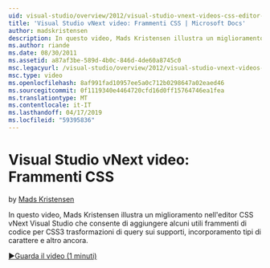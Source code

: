 ```yaml
---
uid: visual-studio/overview/2012/visual-studio-vnext-videos-css-editor-snippets
title: 'Visual Studio vNext video: Frammenti CSS | Microsoft Docs'
author: madskristensen
description: In questo video, Mads Kristensen illustra un miglioramento nell'editor CSS vNext Visual Studio che consente di aggiungere alcuni utili frammenti di codice per le trasformazioni di CSS3, domande e supporti...
ms.author: riande
ms.date: 08/30/2011
ms.assetid: a87af3be-589d-4b0c-846d-4de60a8745c0
msc.legacyurl: /visual-studio/overview/2012/visual-studio-vnext-videos-css-editor-snippets
msc.type: video
ms.openlocfilehash: 8af991fad10957ee5a0c712b0298647a02eaed46
ms.sourcegitcommit: 0f1119340e4464720cfd16d0ff15764746ea1fea
ms.translationtype: MT
ms.contentlocale: it-IT
ms.lasthandoff: 04/17/2019
ms.locfileid: "59395836"
---
```

# <a name="visual-studio-vnext-videos-css-snippets"></a>Visual Studio vNext video: Frammenti CSS

by [Mads Kristensen](https://github.com/madskristensen)

In questo video, Mads Kristensen illustra un miglioramento nell'editor CSS vNext Visual Studio che consente di aggiungere alcuni utili frammenti di codice per CSS3 trasformazioni di query sui supporti, incorporamento tipi di carattere e altro ancora.

[&#9654;Guarda il video (1 minuti)](https://channel9.msdn.com/Blogs/ASP-NET-Site-Videos/visual-studio-vnext-videos-css-editor-snippets)
